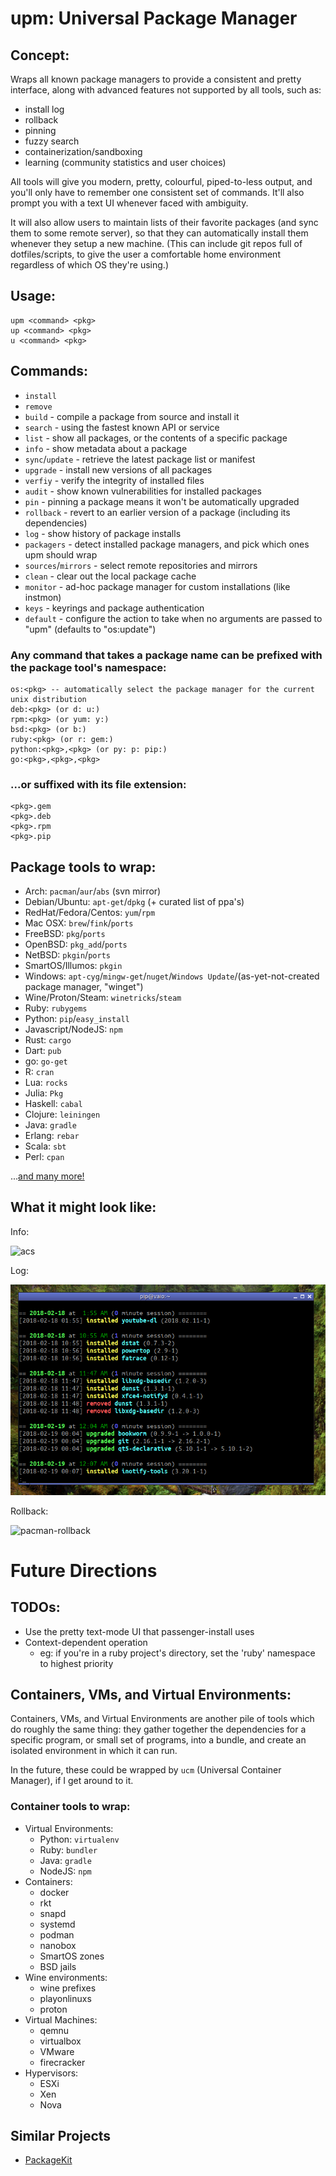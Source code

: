 # upm: Universal Package Manager

## Concept:

Wraps all known package managers to provide a consistent and pretty interface, along with advanced features not supported by all tools, such as:
- install log
- rollback
- pinning
- fuzzy search
- containerization/sandboxing
- learning (community statistics and user choices)

All tools will give you modern, pretty, colourful, piped-to-less output, and you'll only have to remember one consistent set of commands. It'll also prompt you with a text UI whenever faced with ambiguity.

It will also allow users to maintain lists of their favorite packages (and sync them to some remote server), so that they can automatically install them whenever they setup a new machine. (This can include git repos full of dotfiles/scripts, to give the user a comfortable home environment regardless of which OS they're using.)

## Usage:

```
upm <command> <pkg>
up <command> <pkg>
u <command> <pkg>
```

## Commands:

* `install`
* `remove`
* `build` - compile a package from source and install it
* `search` - using the fastest known API or service
* `list` - show all packages, or the contents of a specific package
* `info` - show metadata about a package
* `sync`/`update` - retrieve the latest package list or manifest
* `upgrade` - install new versions of all packages
* `verfiy` - verify the integrity of installed files
* `audit` - show known vulnerabilities for installed packages
* `pin` - pinning a package means it won't be automatically upgraded
* `rollback` - revert to an earlier version of a package (including its dependencies)
* `log` - show history of package installs
* `packagers` - detect installed package managers, and pick which ones upm should wrap
* `sources`/`mirrors` - select remote repositories and mirrors
* `clean` - clear out the local package cache
* `monitor` - ad-hoc package manager for custom installations (like instmon)
* `keys` - keyrings and package authentication
* `default` - configure the action to take when no arguments are passed to "upm" (defaults to "os:update")

### Any command that takes a package name can be prefixed with the package tool's namespace:

```
os:<pkg> -- automatically select the package manager for the current unix distribution
deb:<pkg> (or d: u:)
rpm:<pkg> (or yum: y:)
bsd:<pkg> (or b:)
ruby:<pkg> (or r: gem:)
python:<pkg>,<pkg> (or py: p: pip:)
go:<pkg>,<pkg>,<pkg>
```

### ...or suffixed with its file extension:

```
<pkg>.gem
<pkg>.deb
<pkg>.rpm
<pkg>.pip
```

## Package tools to wrap:

* Arch: `pacman`/`aur`/`abs` (svn mirror)
* Debian/Ubuntu: `apt-get`/`dpkg` (+ curated list of ppa's)
* RedHat/Fedora/Centos: `yum`/`rpm`
* Mac OSX: `brew`/`fink`/`ports`
* FreeBSD: `pkg`/`ports`
* OpenBSD: `pkg_add`/`ports`
* NetBSD: `pkgin`/`ports`
* SmartOS/Illumos: `pkgin`
* Windows: `apt-cyg`/`mingw-get`/`nuget`/`Windows Update`/(as-yet-not-created package manager, "winget")
* Wine/Proton/Steam: `winetricks`/`steam`
* Ruby: `rubygems`
* Python: `pip`/`easy_install`
* Javascript/NodeJS: `npm`
* Rust: `cargo`
* Dart: `pub`
* go: `go-get`
* R: `cran`
* Lua: `rocks`
* Julia: `Pkg`
* Haskell: `cabal`
* Clojure: `leiningen`
* Java: `gradle`
* Erlang: `rebar`
* Scala: `sbt`
* Perl: `cpan`

...[and many more!](https://en.wikipedia.org/wiki/List_of_software_package_management_systems)


## What it might look like:

Info:

![acs](https://raw.githubusercontent.com/epitron/scripts/master/screenshots/acs.png)

Log:

![paclog](https://raw.githubusercontent.com/epitron/scripts/master/screenshots/paclog.png)

Rollback:

![pacman-rollback](https://raw.githubusercontent.com/epitron/scripts/master/screenshots/pacman-rollback.png)

# Future Directions

## TODOs:

* Use the pretty text-mode UI that passenger-install uses
* Context-dependent operation
  * eg: if you're in a ruby project's directory, set the 'ruby' namespace to highest priority

## Containers, VMs, and Virtual Environments:

Containers, VMs, and Virtual Environments are another pile of tools which do roughly the same thing: they gather together the dependencies for a specific program, or small set of programs, into a bundle, and create an isolated environment in which it can run.

In the future, these could be wrapped by `ucm` (Universal Container Manager), if I get around to it.

### Container tools to wrap:

* Virtual Environments:
  * Python: `virtualenv`
  * Ruby: `bundler`
  * Java: `gradle`
  * NodeJS: `npm`
* Containers:
  * docker
  * rkt
  * snapd
  * systemd
  * podman
  * nanobox
  * SmartOS zones
  * BSD jails
* Wine environments:
  * wine prefixes
  * playonlinuxs
  * proton
* Virtual Machines:
  * qemnu
  * virtualbox
  * VMware
  * firecracker
* Hypervisors:
  * ESXi
  * Xen
  * Nova


## Similar Projects

* [PackageKit](https://en.wikipedia.org/wiki/PackageKit)
